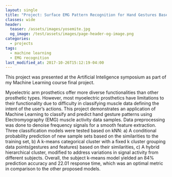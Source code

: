 ```yaml
---
layout: single
title: "Project: Surface EMG Pattern Recognition for Hand Gestures Based on Hierarchical Clustering"
classes: wide
header:
  teaser: /assets/images/yosemite.jpg
  og_image: /test/assets/images/page-header-og-image.png
categories:
  - projects
tags:
  - machine learning
  - EMG recognition
last_modified_at: 2017-10-26T15:12:19-04:00
---
```

This project was presented at the Artificial Inteligence symposium as part of my Machine Learning course final project.

Myoelectric arm prosthetics offer more diverse functionalities than other prosthetic types. However, most myoelectric prosthetics have limitations to their functionality due to difficulty in classifying muscle data defining the intent of the user’s actions. This project demonstrates an application of Machine Learning to classify and predict hand gesture patterns using Electromyography (EMG) muscle activity data samples. Data preprocessing was done to denoise frequency signals for a smooth feature extraction. Three classification models were tested based on kNN: a) A conditional probability prediction of new sample sets based on the similarities to the training set, b) A k-means categorical cluster with a fixed k cluster grouping data points(gestures and features) based on their similarities, c) A hybrid hierarchical cluster, modified to address variations in signal activity from different subjects. Overall, the subject k-means model yielded an 84% prediction accuracy and 22.01 response time, which was an optimal metric in comparison to the other proposed models.





